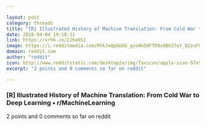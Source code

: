 ```yaml
---

layout: post
category: threads
title: "[R] Illustrated History of Machine Translation: From Cold War to Deep Learning"
date: 2018-04-04 19:18:11
link: https://vrhk.co/2Jhe0S1
image: https://i.redditmedia.com/RhkJeQpGUGG_gzo0m59FfD9xOBh37uY_Q2zuFQP0VKg.jpg?w=320&s=bbd3af0f4ac11c4903d008fab46227ba
domain: reddit.com
author: "reddit"
icon: http://www.redditstatic.com/desktop2x/img/favicon/apple-icon-57x57.png
excerpt: "2 points and 0 comments so far on reddit"

---
```


### [R] Illustrated History of Machine Translation: From Cold War to Deep Learning • r/MachineLearning

2 points and 0 comments so far on reddit